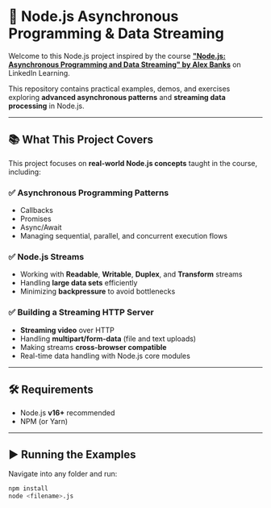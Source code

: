 # 📡 Node.js Asynchronous Programming & Data Streaming

Welcome to this Node.js project inspired by the course [**"Node.js: Asynchronous Programming and Data Streaming" by Alex Banks**](https://www.linkedin.com/learning-login/share?account=57692769&forceAccount=false&redirect=https%3A%2F%2Fwww.linkedin.com%2Flearning%2Fadvanced-node-js%3Ftrk%3Dshare_ent_url%26shareId%3DKmNPvl1YSoiZTeJGkzy%252Fow%253D%253D) on LinkedIn Learning.

This repository contains practical examples, demos, and exercises exploring **advanced asynchronous patterns** and **streaming data processing** in Node.js.

---

## 📚 What This Project Covers

This project focuses on **real-world Node.js concepts** taught in the course, including:

### ✅ Asynchronous Programming Patterns

- Callbacks  
- Promises  
- Async/Await  
- Managing sequential, parallel, and concurrent execution flows  

### ✅ Node.js Streams

- Working with **Readable**, **Writable**, **Duplex**, and **Transform** streams  
- Handling **large data sets** efficiently  
- Minimizing **backpressure** to avoid bottlenecks  

### ✅ Building a Streaming HTTP Server

- **Streaming video** over HTTP  
- Handling **multipart/form-data** (file and text uploads)  
- Making streams **cross-browser compatible**  
- Real-time data handling with Node.js core modules  

---

## 🛠️ Requirements

- Node.js **v16+** recommended
- NPM (or Yarn)

---

## ▶️ Running the Examples

Navigate into any folder and run:

```bash
npm install
node <filename>.js
